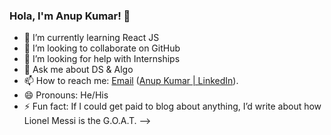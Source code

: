 ### Hola, I'm Anup Kumar! 👋

- 🌱 I’m currently learning React JS
- 👯 I’m looking to collaborate on GitHub
- 🤔 I’m looking for help with Internships
- 💬 Ask me about DS & Algo
- 📫 How to reach me: [Email](akumar11@mt.iitr.ac.in)  ([Anup Kumar | LinkedIn](https://www.linkedin.com/in/akhere2504/)).
- 😄 Pronouns: He/His
- ⚡ Fun fact: If I could get paid to blog about anything, I’d write about how Lionel Messi is the G.O.A.T.
-->
